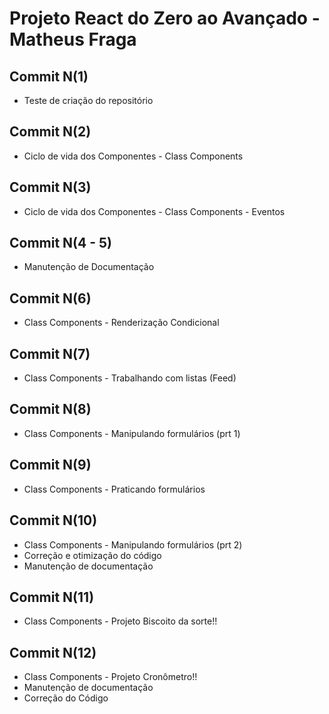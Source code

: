 # Projeto React do Zero ao Avançado - Matheus Fraga

## Commit N(1)

- Teste de criação do repositório

## Commit N(2)

- Ciclo de vida dos Componentes - Class Components

## Commit N(3)

- Ciclo de vida dos Componentes - Class Components - Eventos

## Commit N(4 - 5)

- Manutenção de Documentação

## Commit N(6)

- Class Components - Renderização Condicional

## Commit N(7)

- Class Components - Trabalhando com listas (Feed)

## Commit N(8)

- Class Components - Manipulando formulários (prt 1)

## Commit N(9)

- Class Components - Praticando formulários

## Commit N(10)

- Class Components - Manipulando formulários (prt 2)
- Correção e otimização do código
- Manutenção de documentação

## Commit N(11)

- Class Components - Projeto Biscoito da sorte!!

## Commit N(12)

- Class Components - Projeto Cronômetro!!
- Manutenção de documentação
- Correção do Código
